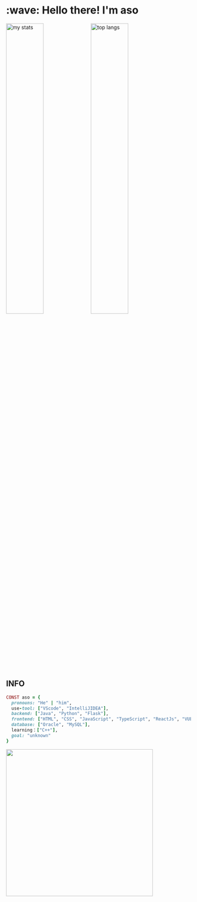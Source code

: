 <h1 align="left" id="macropower-title">:wave: Hello there! I'm aso</h1>
  <img alt="my stats" width="45%" src="https://github-readme-stats.vercel.app/api?username=aso-off&show_icons=true&theme=dracula"/>
  <img alt="top langs" width="45%" src="https://github-readme-stats.vercel.app/api/top-langs/?username=aso-off&layout=compact&theme=dracula"/>

## INFO
```ruby
CONST aso = {
  pronouns: "He" | "him",
  use-tool: ["VScode", "IntelliJIDEA"],
  backend: ["Java", "Python", "Flask"],
  frontend: ["HTML", "CSS", "JavaScript", "TypeScript", "ReactJs", "VUE", "NodeJS"],
  database: ["Oracle", "MySQL"],
  learning：["C++"],
  goal: "unknown"
}
```

<tr>
        <td  align="center">
        <img alt="" width="400" src="https://github.com/aso-off/examples/indepth.mays" alt=""></img></details>
      </td>
</tr>
